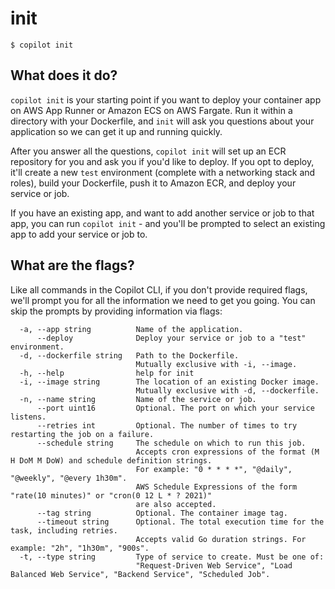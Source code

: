 # init
```console
$ copilot init
```

## What does it do? 
`copilot init` is your starting point if you want to deploy your container app on AWS App Runner or Amazon ECS on AWS Fargate. Run it within a directory with your Dockerfile, and `init` will ask you questions about your application so we can get it up and running quickly.

After you answer all the questions, `copilot init` will set up an ECR repository for you and ask you if you'd like to deploy. If you opt to deploy, it'll create a new `test` environment (complete with a networking stack and roles), build your Dockerfile, push it to Amazon ECR, and deploy your service or job. 

If you have an existing app, and want to add another service or job to that app, you can run `copilot init` - and you'll be prompted to select an existing app to add your service or job to. 

## What are the flags?

Like all commands in the Copilot CLI, if you don't provide required flags, we'll prompt you for all the information we need to get you going. You can skip the prompts by providing information via flags:

```
  -a, --app string          Name of the application.
      --deploy              Deploy your service or job to a "test" environment.
  -d, --dockerfile string   Path to the Dockerfile.
                            Mutually exclusive with -i, --image.
  -h, --help                help for init
  -i, --image string        The location of an existing Docker image.
                            Mutually exclusive with -d, --dockerfile.
  -n, --name string         Name of the service or job.
      --port uint16         Optional. The port on which your service listens.
      --retries int         Optional. The number of times to try restarting the job on a failure.
      --schedule string     The schedule on which to run this job. 
                            Accepts cron expressions of the format (M H DoM M DoW) and schedule definition strings. 
                            For example: "0 * * * *", "@daily", "@weekly", "@every 1h30m".
                            AWS Schedule Expressions of the form "rate(10 minutes)" or "cron(0 12 L * ? 2021)"
                            are also accepted.
      --tag string          Optional. The container image tag.
      --timeout string      Optional. The total execution time for the task, including retries.
                            Accepts valid Go duration strings. For example: "2h", "1h30m", "900s".
  -t, --type string         Type of service to create. Must be one of:
                            "Request-Driven Web Service", "Load Balanced Web Service", "Backend Service", "Scheduled Job".
```